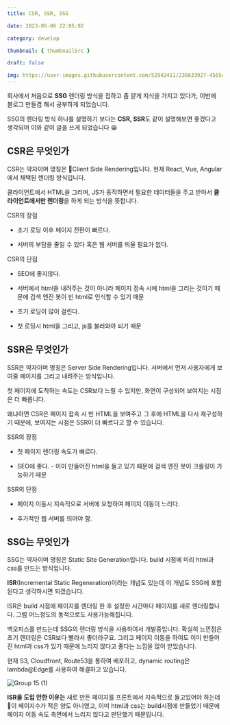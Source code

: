 ```yaml
---
title: CSR, SSR, SSG

date: 2023-05-06 22:05:92

category: develop

thumbnail: { thumbnailSrc }

draft: false

img: https://user-images.githubusercontent.com/52942411/236633927-4565e3ae-6e87-4715-9957-f62eb750b2ef.png
---
```


회사에서 처음으로 **SSG** 렌더링 방식을 접하고 좀 얕게 지식을 가지고 있다가, 이번에 블로그 만들겸 해서 공부하게 되었습니다.

SSG의 렌더링 방식 하나를 설명하기 보다는 **CSR, SSR**도 같이 설명해보면 좋겠다고 생각되어 이와 같이 글을 쓰게 되었습니다 😀

## CSR은 무엇인가

CSR는 약자이며 명칭은 Client Side Rendering입니다. 현재 React, Vue, Angular에서 채택된 렌더링 방식입니다.

클라이언트에서 HTML을 그리며, JS가 동작하면서 필요한 데이터들을 주고 받아서 **클라이언트에서만 렌더링**을 하게 되는 방식을 뜻합니다.

CSR의 장점

- 초기 로딩 이후 페이지 전환이 빠르다.

- 서버의 부담을 줄일 수 있다 혹은 웹 서버를 띄울 필요가 없다.

CSR의 단점

- SEO에 좋지않다.

- 서버에서 html을 내려주는 것이 아니라 페이지 접속 시에 html을 그리는 것이기 때문에 검색 엔진 봇이 빈 html로 인식할 수 있기 때문

- 초기 로딩이 많이 걸린다.

- 첫 로딩시 html을 그리고, js를 불러와야 되기 때문

## SSR은 무엇인가

SSR은 약자이며 명칭은 Server Side Rendering입니다. 서버에서 먼저 사용자에게 보여줄 페이지를 그리고 내려주는 방식입니다.

첫 페이지에 도착하는 속도는 CSR보다 느릴 수 있지만, 화면이 구성되어 보여지는 시점은 더 빠릅니다.

왜냐하면 CSR은 페이지 접속 시 빈 HTML을 보여주고 그 후에 HTML을 다시 재구성하기 때문에, 보여지는 시점은 SSR이 더 빠르다고 할 수 있습니다.

SSR의 장점

- 첫 페이지 렌더링 속도가 빠르다.

- SEO에 좋다. - 이미 만들어진 html을 들고 있기 때문에 검색 엔진 봇이 크롤링이 가능하기 때문

SSR의 단점

- 페이지 이동시 지속적으로 서버에 요청하여 페이지 이동이 느리다.

- 추가적인 웹 서버를 띄어야 함.

## SSG는 무엇인가

SSG는 약자이며 명칭은 Static Site Generation입니다. build 시점에 미리 html과 css를 만드는 방식입니다.

**ISR**(Incremental Static Regeneration)이라는 개념도 있는데 이 개념도 SSG에 포함된다고 생각하시면 되겠습니다.

ISR은 build 시점에 페이지를 렌더링 한 후 설정한 시간마다 페이지를 새로 렌더링합니다. 그럼 어느정도의 동적으로도 사용가능해집니다.

백오피스를 만드는데 SSG의 렌더링 방식을 사용하여서 개발중입니다. 확실히 느낀점은 초기 렌더링은 CSR보다 빨라서 좋더라구요. 그리고 페이지 이동을 하여도 이미 만들어진 html과 css가 있기 때문에 느리지 않다고 좋다는 느낌을 많이 받았습니다.

현재 S3, Cloudfront, Route53을 통하여 배포하고, dynamic routing은 lambda@Edge를 사용하여 해결하고 있습니다.

![Group 15 (1)](https://github.com/jsh0128/jsh0128.github.io/assets/52942411/735e5b34-d2fd-4099-b8cb-8c995ea445ea)

**ISR을 도입 안한 이유는** 새로 만든 페이지를 프론트에서 지속적으로 들고있어야 하는데 이 페이지수가 적은 양도 아니였고, 이미 html과 css는 build시점에 만들었기 때문에 페이지 이동 속도 측면에서 느리지 않다고 판단했기 때문입니다.
